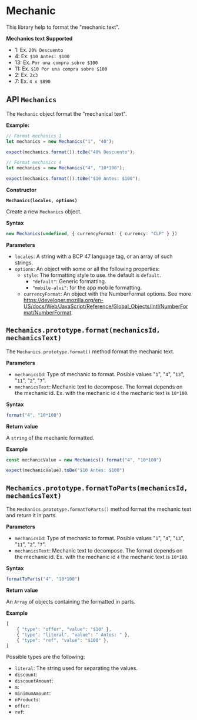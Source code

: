 # Mechanic

This library help to format the "mechanic text".

**Mechanics text Supported**

- 1: Ex. `20% Descuento`
- 4: Ex. `$10 Antes: $100`
- 13: Ex. `Por una compra sobre $100`
- 11: Ex. `$10 Por una compra sobre $100`
- 2: Ex. `2x3`
- 7: Ex. `4 x $890`


## API `Mechanics`

The `Mechanic` object format the "mechanical text".

**Example:**

```ts
// Format mechanics 1
let mechanics = new Mechanics("1", "40");

expect(mechanics.format()).toBe("40% Descuento");

// Format mechanics 4
let mechanics = new Mechanics("4", "10*100");

expect(mechanics.format()).toBe("$10 Antes: $100");
```

**Constructor** 

**``Mechanics(locales, options)``**

Create a new `Mechanics` object.

**Syntax**

```ts
new Mechanics(undefined, { currencyFormat: { currency: "CLP" } })
```

**Parameters**

- `locales`: A string with a BCP 47 language tag, or an array of such strings.
- `options`: An object with some or all the following properties:
  - `style`: The formatting style to use. the default is `default`.
    - `"default"`: Generic formatting.
    - `"mobile-alvi"`: for the app mobile formatting.
  - `currencyFormat`: An object with the NumberFormat options. See more https://developer.mozilla.org/en-US/docs/Web/JavaScript/Reference/Global_Objects/Intl/NumberFormat/NumberFormat.



## `Mechanics.prototype.format(mechanicsId, mechanicsText)`

The `Mechanics.prototype.format()` method format the mechanic text.

**Parameters**

- `mechanicsId`: Type of mechanic to format. Posible values "`1`", "`4`", "`13`", "`11`", "`2`", "`7`".
- `mechanicsText`: Mechanic text to decompose. The format depends on the mechanic id. Ex. with the mechanic id `4` the mechanic text is `10*100`.


**Syntax**

```ts
format("4", "10*100")
```

**Return value**

A `string` of the mechanic formatted.

**Example**

```ts
const mechanicValue = new Mechanics().format("4", "10*100")

expect(mechanicValue).toBe("$10 Antes: $100")
```


## `Mechanics.prototype.formatToParts(mechanicsId, mechanicsText)`

The `Mechanics.prototype.formatToParts()` method format the mechanic text and return it in parts.


**Parameters**

- `mechanicsId`: Type of mechanic to format. Posible values "`1`", "`4`", "`13`", "`11`", "`2`", "`7`".
- `mechanicsText`: Mechanic text to decompose. The format depends on the mechanic id. Ex. with the mechanic id `4` the mechanic text is `10*100`.



**Syntax**

```ts
formatToParts("4", "10*100")
```

**Return value**

An `Array` of objects containing the formatted in parts. 

**Example**

```ts
[
    { "type": "offer", "value": "$10" },
    { "type": "literal", "value": " Antes: " },
    { "type": "ref", "value": "$100" },
]
```

Possible types are the following:

- `literal`: The string used for separating the values.
- `discount`:
- `discountAmount`:
- `m`:
- `minimumAmount`:
- `nProducts`:
- `offer`:
- `ref`:

